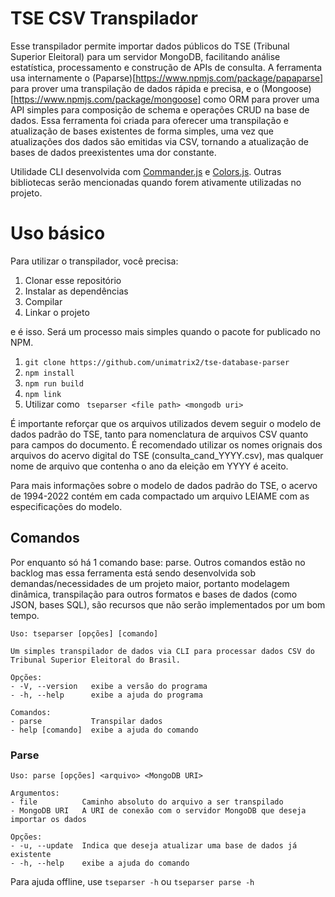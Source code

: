 # TSE CSV Transpilador

Esse transpilador permite importar dados públicos do TSE (Tribunal Superior Eleitoral) para um servidor MongoDB, 
facilitando análise estatística, processamento e construção de APIs de consulta. A ferramenta usa internamente o
(Paparse)[https://www.npmjs.com/package/papaparse] para prover uma transpilação de dados rápida e precisa, e o
(Mongoose)[https://www.npmjs.com/package/mongoose] como ORM para prover uma API simples para composição de schema
e operações CRUD na base de dados. Essa ferramenta foi criada para oferecer uma transpilação e atualização de bases
existentes de forma simples, uma vez que atualizações dos dados são emitidas via CSV, tornando a atualização de bases
de dados preexistentes uma dor constante.

Utilidade CLI desenvolvida com [Commander.js](https://www.npmjs.com/package/commander) e [Colors.js](https://www.npmjs.com/package/colors).
Outras bibliotecas serão mencionadas quando forem ativamente utilizadas no projeto.

# Uso básico

Para utilizar o transpilador, você precisa:
1. Clonar esse repositório
2. Instalar as dependências
3. Compilar
4. Linkar o projeto

e é isso. Será um processo mais simples quando o pacote for publicado no NPM.

1. ``` git clone https://github.com/unimatrix2/tse-database-parser ```
2. ``` npm install ```
3. ``` npm run build ```
4. ``` npm link ```
5. Utilizar como ``` tseparser <file path> <mongodb uri>```

É importante reforçar que os arquivos utilizados devem seguir o modelo de dados padrão do TSE, tanto para nomenclatura de arquivos CSV quanto para campos do documento. É recomendado utilizar os nomes orignais dos arquivos do acervo digital do TSE (consulta_cand_YYYY.csv), mas qualquer nome de arquivo que contenha o ano da eleição em YYYY é aceito.

Para mais informações sobre o modelo de dados padrão do TSE, o acervo de 1994-2022 contém em cada compactado um arquivo LEIAME com as especificações do modelo.

## Comandos

Por enquanto só há 1 comando base: parse. Outros comandos estão no backlog mas essa ferramenta está sendo desenvolvida
sob demandas/necessidades de um projeto maior, portanto modelagem dinâmica, transpilação para outros formatos e bases de dados
(como JSON, bases SQL), são recursos que não serão implementados por um bom tempo.

```
Uso: tseparser [opções] [comando]

Um simples transpilador de dados via CLI para processar dados CSV do Tribunal Superior Eleitoral do Brasil.

Opções:
- -V, --version   exibe a versão do programa
- -h, --help      exibe a ajuda do programa

Comandos:
- parse           Transpilar dados
- help [comando]  exibe a ajuda do comando
```
### Parse
```
Uso: parse [opções] <arquivo> <MongoDB URI>

Argumentos:
- file          Caminho absoluto do arquivo a ser transpilado
- MongoDB URI   A URI de conexão com o servidor MongoDB que deseja importar os dados

Opções:
- -u, --update  Indica que deseja atualizar uma base de dados já existente
- -h, --help    exibe a ajuda do comando
```
Para ajuda offline, use ``` tseparser -h ``` ou  ``` tseparser parse -h ```